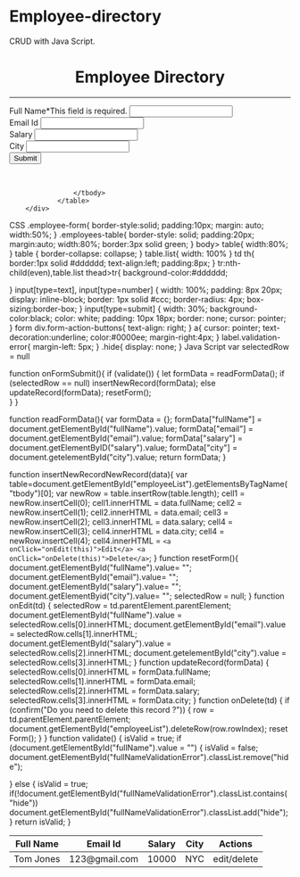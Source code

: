 # Employee-directory
CRUD with Java Script. 
<!DOCTYPE html>
<html lang="en-us">
  <head>
    <meta charset="utf-8">
    <meta name="viewport" content="width=device-width, initial-scale=1">
    <title>Employee Directory</title>
  </head>
   <body>
     <h1><center>Employee Directory</center></h1>
     <hr>
			<div class="employee-form">
                <form onsubmit="event.preventDefault();onFormSubmit();" autocomplete="off">
                    <div>
                        <label>Full Name*</label><label class="validation-error hide" id="fullNameValidationError">This field is required.</label>
                        <input type="text" name="fullName" id="fullName">
                    </div>
                    <div>
                        <label>Email Id</label>
                        <input type="text" name="email" id="email">
                    </div>
                    <div>
                        <label>Salary</label>
                        <input type="text" name="salary" id="salary">
                    </div>
                    <div>
                        <label>City</label>
                        <input type="text" name="city" id="city">
                    </div>
                    <div  class="form-action-buttons">
                        <input type="submit" value="Submit">
                    </div>
                </form>
		</div>
		<br/>
		<div class = "employees-table">
                <table class="list" id="employeeList">
                    <thead>
                        <tr>
                            <th>Full Name</th>
                            <th>Email Id</th>
                            <th>Salary</th>
                            <th>City</th>
                            <th>Actions</th>
                      </tr>
                    </thead>
                    <tbody>
                      <tr>
                        <td> Tom Jones</td>
                        <td> 123@gmail.com</td>
                        <td> 10000</td>
                        <td> NYC</td>
                        <td> edit/delete</td>

                    </tbody>
                </table>
        </div>
</body>
</html>
CSS
.employee-form{
  border-style:solid;
  padding:10px;
  margin: auto;
    width:50%;
}
.employees-table{
  border-style: solid;
  padding:20px;
  margin:auto;
  width:80%;
  border:3px solid green;
}
body> table{
  width:80%;
}
table {
border-collapse: collapse;
}
table.list{
  width: 100%
}
td th{
  border:1px solid #dddddd;
  text-align:left;
  padding:8px;
}
tr:nth-child(even),table.list thead>tr{
  background-color:#dddddd;
  
}
input[type=text], input[type=number] {
  width: 100%;
  padding: 8px 20px;
  display: inline-block;
  border: 1px solid #ccc;
  border-radius: 4px;
  box-sizing:border-box;
}
input[type=submit] {
  width: 30%;
  background-color:black;
  color: white;
  padding: 10px 18px;
  border: none;
  cursor: pointer;
}
form div.form-action-buttons{
  text-align: right;
}
a{
  cursor: pointer;
  text-decoration:underline;
  color:#0000ee;
  margin-right:4px;
}
label.validation-error{
  margin-left: 5px;
}
.hide{
  display: none;
}
Java Script
var selectedRow = null

function onFormSubmit(){
  if (validate()) {
    let formData = readFormData();
    if (selectedRow == null)
      insertNewRecord(formData);
    else
      updateRecord(formData);
      resetForm();  
  }
}

function readFormData(){
  var formData = {};
  formData["fullName"] = document.getElementById("fullName").value;
  formData["email"] = document.getElementById("email").value;
  formData["salary"] = document.getElementByID("salary").value;
  formData["city"] = document.getelementById("city").value;
  return formData;
}

function insertNewRecordNewRecord(data){
  var table=document.getElementById("employeeList").getElementsByTagName("tbody")[0];
  var newRow = table.insertRow(table.length);
  cell1 = newRow.insertCell(0);
  cell1.innerHTML = data.fullName;
  cell2 = newRow.insertCell(1);
  cell2.innerHTML = data.email;
  cell3 = newRow.insertCell(2);
  cell3.innerHTML = data.salary;
  cell4 = newRow.insertCell(3);
  cell4.innerHTML = data.city;
  cell4 = newRow.insertCell(4);
  cell4.innerHTML = `<a onClick="onEdit(this)">Edit</a>
  <a onClick="onDelete(this)">Delete</a>`;
}
function resetForm(){
  document.getElementById("fullName").value= "";
  document.getElementById("email").value= "";
  document.getElementById("salary").value= "";
  document.getElementByid("city").value= "";
  selectedRow = null;
}
function onEdit(td) {
  selectedRow = td.parentElement.parentElement;
  document.getElementById("fullName").value = selectedRow.cells[0].innerHTML;
  document.getElementById("email").value = selectedRow.cells[1].innerHTML;
  document.getElementById("salary").value = selectedRow.cells[2].innerHTML;
  document.getelementById("city").value = selectedRow.cells[3].innerHTML;
}
function updateRecord(formData) {
  selectedRow.cells[0].innerHTML = formData.fullName;
  selectedRow.cells[1].innerHTML = formData.email;
  selectedRow.cells[2].innerHTML = formData.salary;
  selectedRow.cells[3].innerHTML = formData.city;
}
function onDelete(td) {
  if (confirm("Do you need to delete this record ?")) {
    row = td.parentElement.parentElement;
    document.getElementById("employeeList").deleteRow(row.rowIndex);
    reset Form();
  }
}
function validate() {
  isValid = true;
  if (document.getElementById("fullName").value = "") {
    isValid = false;
    document.getElementById("fullNameValidationError").classList.remove("hide");
    
  } else {
    isValid = true;
    if(!document.getElementById("fullNameValidationError").classList.contains("hide"))
      document.getElementById("fullNameValidationError").classList.add("hide");
  }
  return isValid;
}




     
     
